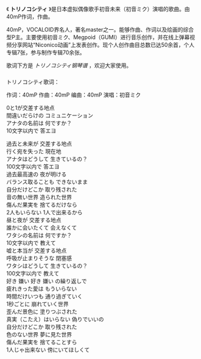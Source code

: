 

《 **トリノコシティ** 》是日本虚拟偶像歌手初音未来（初音ミク）演唱的歌曲。由40mP作词，作曲。

40mP，VOCALOID界名人，著名master之一。能够作曲、作词以及绘画的综合型P主。主要使用初音ミク、Megpoid（GUMI）进行音乐创作，并在线上弹幕视频分享网站“Niconico动画”上发表创作。现个人创作曲目总数已达50余首，个人专辑7张，参与制作专辑70余张。

歌词下方是 _トリノコシティ钢琴谱_ ，欢迎大家使用。

###  
トリノコシティ歌词：

作词：40mP 作曲：40mP 编曲：40mP 演唱：初音ミク  
  
0と1が交差する地点  
間違いだらけの コミュニケーション  
アナタの名前は 何ですか？  
10文字以内で 答エヨ  
  
過去と未来が 交差する地点  
行く宛を失った 現在地  
アナタはどうして 生きているの？  
100文字以内で 答エヨ  
過去最高速の 夜が明ける  
バランス取ることも できないまま  
自分だけどこか 取り残された  
音の無い世界 造られた世界  
傷んだ果実を 捨てるだけなら  
2人もいらない 1人で出来るから  
昼と夜が 交差する地点  
誰かに会いたくて 会えなくて  
ワタシの名前は 何ですか？  
10文字以内で 教えて  
嘘と本当が 交差する地点  
呼吸が止まりそうな 閉塞感  
ワタシはどうして 生きているの？  
100文字以内で 教えて  
好き 嫌い 好き 嫌い の繰り返しで  
疲れきった愛は もういらない  
時間だけいつも 通り過ぎていく  
1秒ごとに 崩れていく世界  
歪んだ景色に 塗りつぶされた  
真実（こたえ）はいらない 偽りでいいの  
自分だけどこか 取り残された  
色のない世界 夢に見た世界  
傷んだ果実を 捨てることすら  
1人じゃ出来ない 傍にいてほしくて

